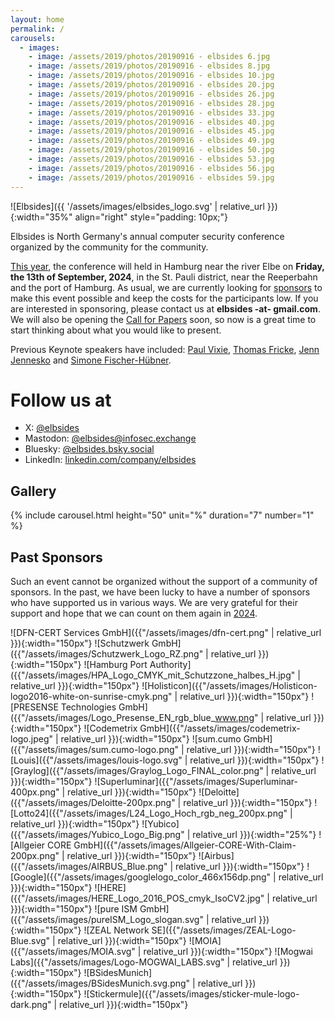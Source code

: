 ```yaml
---
layout: home
permalink: /
carousels:
  - images:
    - image: /assets/2019/photos/20190916 - elbsides 6.jpg
    - image: /assets/2019/photos/20190916 - elbsides 8.jpg
    - image: /assets/2019/photos/20190916 - elbsides 10.jpg
    - image: /assets/2019/photos/20190916 - elbsides 20.jpg
    - image: /assets/2019/photos/20190916 - elbsides 26.jpg
    - image: /assets/2019/photos/20190916 - elbsides 28.jpg
    - image: /assets/2019/photos/20190916 - elbsides 33.jpg
    - image: /assets/2019/photos/20190916 - elbsides 40.jpg
    - image: /assets/2019/photos/20190916 - elbsides 45.jpg
    - image: /assets/2019/photos/20190916 - elbsides 49.jpg
    - image: /assets/2019/photos/20190916 - elbsides 50.jpg
    - image: /assets/2019/photos/20190916 - elbsides 53.jpg
    - image: /assets/2019/photos/20190916 - elbsides 56.jpg
    - image: /assets/2019/photos/20190916 - elbsides 59.jpg
---
```


![Elbsides]({{ '/assets/images/elbsides_logo.svg' | relative_url }}){:width="35%" align="right" style="padding: 10px;"}


Elbsides is North Germany's annual computer security conference organized by the community for the community.

[This year](/2024/), the conference will held in Hamburg near the river Elbe on **Friday, the 13th of September, 2024**, in the St. Pauli district, near the Reeperbahn and the port of Hamburg. As usual, we are currently looking for [sponsors](/2024/sponsors/) to make this event possible and keep the costs for the participants low. If you are interested in sponsoring, please contact us at **elbsides -at- gmail.com**. We will also be opening the [Call for Papers](/2024/cfp/) soon, so now is a great time to start thinking about what you would like to present.

Previous Keynote speakers have included: [Paul Vixie](https://www.linkedin.com/in/paulvixie/), [Thomas Fricke](https://thomasfricke.de), [Jenn Jennesko](https://www.linkedin.com/in/jenniferjanesko/) and [Simone Fischer-Hübner](https://www.kau.se/forskare/simone-fischer-hubner).


# Follow us at

* X: [@elbsides](https://twitter.com/elbsides)
* Mastodon: [@elbsides@infosec.exchange](https://infosec.exchange/@elbsides)
* Bluesky: [@elbsides.bsky.social](https://bsky.app/profile/elbsides.bsky.social)
* LinkedIn: [linkedin.com/company/elbsides](https://www.linkedin.com/company/elbsides/?viewAsMember=true)


## Gallery

{% include carousel.html height="50" unit="%" duration="7" number="1" %}

## Past Sponsors

Such an event cannot be organized without the support of a community of sponsors. In the past, we have been lucky to have a number of sponsors who have supported us in various ways. We are very grateful for their support and hope that we can count on them again in [2024](/2024/).

![DFN-CERT Services GmbH]({{"/assets/images/dfn-cert.png" | relative_url }}){:width="150px"}
![Schutzwerk GmbH]({{"/assets/images/Schutzwerk_Logo_RZ.png" | relative_url }}){:width="150px"}
![Hamburg Port Authority]({{"/assets/images/HPA_Logo_CMYK_mit_Schutzzone_halbes_H.jpg" | relative_url }}){:width="150px"}
![Holisticon]({{"/assets/images/Holisticon-logo2016-white-on-sunrise-cmyk.png" | relative_url }}){:width="150px"}
![PRESENSE Technologies GmbH]({{"/assets/images/Logo_Presense_EN_rgb_blue_www.png" | relative_url }}){:width="150px"}
![Codemetrix GmbH]({{"/assets/images/codemetrix-logo.jpeg" | relative_url }}){:width="150px"}
![sum.cumo GmbH]({{"/assets/images/sum.cumo-logo.png" | relative_url }}){:width="150px"}
![Louis]({{"/assets/images/louis-logo.svg" | relative_url }}){:width="150px"}
![Graylog]({{"/assets/images/Graylog_Logo_FINAL_color.png" | relative_url }}){:width="150px"}
![Superluminar]({{"/assets/images/Superluminar-400px.png" | relative_url }}){:width="150px"}
![Deloitte]({{"/assets/images/Deloitte-200px.png" | relative_url }}){:width="150px"}
![Lotto24]({{"/assets/images/L24_Logo_Hoch_rgb_neg_200px.png" | relative_url }}){:width="150px"}
![Yubico]({{"/assets/images/Yubico_Logo_Big.png" | relative_url }}){:width="25%"}
![Allgeier CORE GmbH]({{"/assets/images/Allgeier-CORE-With-Claim-200px.png" | relative_url }}){:width="150px"}
![Airbus]({{"/assets/images/AIRBUS_Blue.png" | relative_url }}){:width="150px"}
![Google]({{"/assets/images/googlelogo_color_466x156dp.png" | relative_url }}){:width="150px"}
![HERE]({{"/assets/images/HERE_Logo_2016_POS_cmyk_IsoCV2.jpg" | relative_url }}){:width="150px"}
![pure ISM GmbH]({{"/assets/images/pureISM_Logo_slogan.svg" | relative_url }}){:width="150px"}
![ZEAL Network SE]({{"/assets/images/ZEAL-Logo-Blue.svg" | relative_url }}){:width="150px"}
![MOIA]({{"/assets/images/MOIA.svg" | relative_url }}){:width="150px"}
![Mogwai Labs]({{"/assets/images/Logo-MOGWAI_LABS.svg" | relative_url }}){:width="150px"}
![BSidesMunich]({{"/assets/images/BSidesMunich.svg.png" | relative_url }}){:width="150px"}
![Stickermule]({{"/assets/images/sticker-mule-logo-dark.png" | relative_url }}){:width="150px"}
